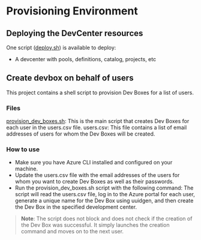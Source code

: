 # Provisioning Environment

## Deploying the DevCenter resources

One script  ([deploy.sh](manual/deploy.sh)) is available to deploy:
- A devcenter with pools, definitions, catalog, projects, etc

## Create devbox on behalf of users

This project contains a shell script to provision Dev Boxes for a list of users.

### Files

[provision_dev_boxes.sh](provision_dev_boxes.sh): This is the main script that creates Dev Boxes for each user in the users.csv file.
users.csv: This file contains a list of email addresses of users for whom the Dev Boxes will be created.

### How to use

- Make sure you have Azure CLI installed and configured on your machine.
- Update the users.csv file with the email addresses of the users for whom you want to create Dev Boxes as well as their passwords.
- Run the provision_dev_boxes.sh script with the following command:
The script will read the users.csv file, log in to the Azure portal for each user, generate a unique name for the Dev Box using uuidgen, and then create the Dev Box in the specified development center.

> **Note**: The script does not block and does not check if the creation of the Dev Box was successful. It simply launches the creation command and moves on to the next user.
